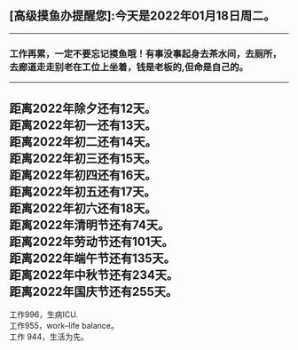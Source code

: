 ## [高级摸鱼办提醒您]:今天是2022年01月18日周二。
---
### 工作再累，一定不要忘记摸鱼哦！有事没事起身去茶水间，去厕所，去廊道走走别老在工位上坐着，钱是老板的,但命是自己的。
---
距离2022年除夕还有12天。  
距离2022年初一还有13天。  
距离2022年初二还有14天。  
距离2022年初三还有15天。  
距离2022年初四还有16天。  
距离2022年初五还有17天。  
距离2022年初六还有18天。  
距离2022年清明节还有74天。  
距离2022年劳动节还有101天。  
距离2022年端午节还有135天。  
距离2022年中秋节还有234天。  
距离2022年国庆节还有255天。  
---
工作996，生病ICU.  
工作955，work–life balance。  
工作 944，生活为先。